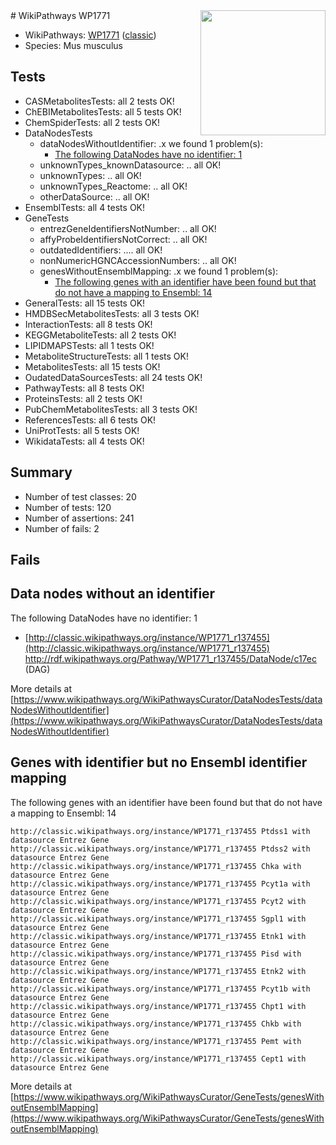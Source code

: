<img style="float: right; width: 200px" src="https://upload.wikimedia.org/wikipedia/commons/thumb/8/83/Wplogo_with_text_500.png/640px-Wplogo_with_text_500.png" />
# WikiPathways WP1771

* WikiPathways: [WP1771](https://wikipathways.org/pathways/WP1771) ([classic](https://classic.wikipathways.org/instance/WP1771))
* Species: Mus musculus
## Tests
* CASMetabolitesTests: all 2 tests OK!
* ChEBIMetabolitesTests: all 5 tests OK!
* ChemSpiderTests: all 2 tests OK!
* DataNodesTests
    * dataNodesWithoutIdentifier: .x we found 1 problem(s):
        * [The following DataNodes have no identifier: 1](#d2d32fa0)
    * unknownTypes_knownDatasource: .. all OK!
    * unknownTypes: .. all OK!
    * unknownTypes_Reactome: .. all OK!
    * otherDataSource: .. all OK!
* EnsemblTests: all 4 tests OK!
* GeneTests
    * entrezGeneIdentifiersNotNumber: .. all OK!
    * affyProbeIdentifiersNotCorrect: .. all OK!
    * outdatedIdentifiers: .... all OK!
    * nonNumericHGNCAccessionNumbers: .. all OK!
    * genesWithoutEnsemblMapping: .x we found 1 problem(s):
        * [The following genes with an identifier have been found but that do not have a mapping to Ensembl: 14](#c4e54311)
* GeneralTests: all 15 tests OK!
* HMDBSecMetabolitesTests: all 3 tests OK!
* InteractionTests: all 8 tests OK!
* KEGGMetaboliteTests: all 2 tests OK!
* LIPIDMAPSTests: all 1 tests OK!
* MetaboliteStructureTests: all 1 tests OK!
* MetabolitesTests: all 15 tests OK!
* OudatedDataSourcesTests: all 24 tests OK!
* PathwayTests: all 8 tests OK!
* ProteinsTests: all 2 tests OK!
* PubChemMetabolitesTests: all 3 tests OK!
* ReferencesTests: all 6 tests OK!
* UniProtTests: all 5 tests OK!
* WikidataTests: all 4 tests OK!


## Summary

* Number of test classes: 20
* Number of tests: 120
* Number of assertions: 241
* Number of fails: 2

## Fails

<a name="d2d32fa0" />

## Data nodes without an identifier

The following DataNodes have no identifier: 1

* [http://classic.wikipathways.org/instance/WP1771_r137455](http://classic.wikipathways.org/instance/WP1771_r137455) http://rdf.wikipathways.org/Pathway/WP1771_r137455/DataNode/c17ec (DAG)


More details at [https://www.wikipathways.org/WikiPathwaysCurator/DataNodesTests/dataNodesWithoutIdentifier](https://www.wikipathways.org/WikiPathwaysCurator/DataNodesTests/dataNodesWithoutIdentifier)

<a name="c4e54311" />

## Genes with identifier but no Ensembl identifier mapping

The following genes with an identifier have been found but that do not have a mapping to Ensembl: 14
```
http://classic.wikipathways.org/instance/WP1771_r137455 Ptdss1 with datasource Entrez Gene
http://classic.wikipathways.org/instance/WP1771_r137455 Ptdss2 with datasource Entrez Gene
http://classic.wikipathways.org/instance/WP1771_r137455 Chka with datasource Entrez Gene
http://classic.wikipathways.org/instance/WP1771_r137455 Pcyt1a with datasource Entrez Gene
http://classic.wikipathways.org/instance/WP1771_r137455 Pcyt2 with datasource Entrez Gene
http://classic.wikipathways.org/instance/WP1771_r137455 Sgpl1 with datasource Entrez Gene
http://classic.wikipathways.org/instance/WP1771_r137455 Etnk1 with datasource Entrez Gene
http://classic.wikipathways.org/instance/WP1771_r137455 Pisd with datasource Entrez Gene
http://classic.wikipathways.org/instance/WP1771_r137455 Etnk2 with datasource Entrez Gene
http://classic.wikipathways.org/instance/WP1771_r137455 Pcyt1b with datasource Entrez Gene
http://classic.wikipathways.org/instance/WP1771_r137455 Chpt1 with datasource Entrez Gene
http://classic.wikipathways.org/instance/WP1771_r137455 Chkb with datasource Entrez Gene
http://classic.wikipathways.org/instance/WP1771_r137455 Pemt with datasource Entrez Gene
http://classic.wikipathways.org/instance/WP1771_r137455 Cept1 with datasource Entrez Gene
```

More details at [https://www.wikipathways.org/WikiPathwaysCurator/GeneTests/genesWithoutEnsemblMapping](https://www.wikipathways.org/WikiPathwaysCurator/GeneTests/genesWithoutEnsemblMapping)

